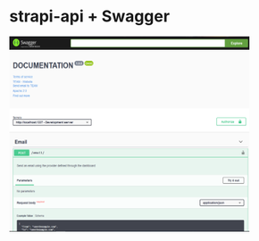  # strapi-api + Swagger
<img src="https://raw.githubusercontent.com/raphaom35/strapi_api-Swagger/master/swagger.PNG" width="430" height="350" align="left"/> 

